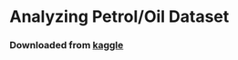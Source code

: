 # Analyzing Petrol/Oil Dataset
### Downloaded from [kaggle](https://www.kaggle.com/datasets/zusmani/petrolgas-prices-worldwide)


